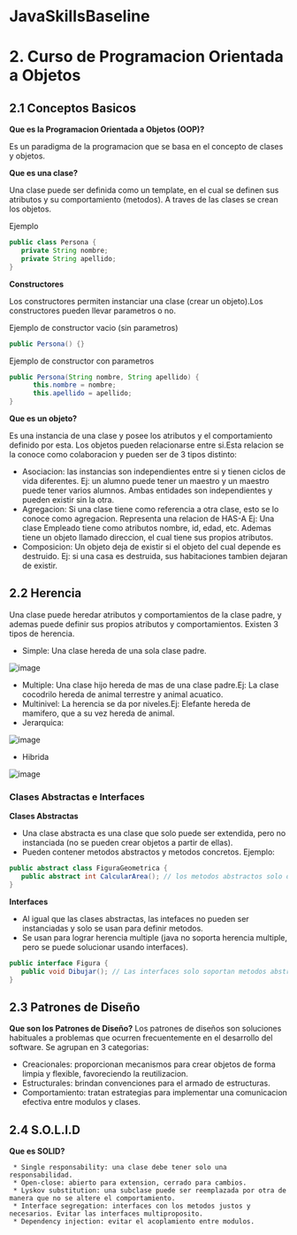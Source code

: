 # JavaSkillsBaseline

# 2. Curso de Programacion Orientada a Objetos

## 2.1 Conceptos Basicos

**Que es la Programacion Orientada a Objetos (OOP)?**

Es un paradigma de la programacion que se basa en el concepto de clases y objetos.

**Que es una clase?**

Una clase puede ser definida como un template, en el cual se definen sus atributos y su comportamiento (metodos). A traves de las clases se crean los objetos.

Ejemplo

```Java
public class Persona {
   private String nombre;
   private String apellido;
}
```

**Constructores**

Los constructores permiten instanciar una clase (crear un objeto).Los constructores pueden llevar parametros o no.

Ejemplo de constructor vacio (sin parametros)
```Java                                                                  
public Persona() {}
```
Ejemplo de constructor con parametros
```Java
public Persona(String nombre, String apellido) {
      this.nombre = nombre;
      this.apellido = apellido;
}
```

**Que es un objeto?**

Es una instancia de una clase y posee los atributos y el comportamiento definido por esta.
Los objetos pueden relacionarse entre si.Esta relacion se la conoce como colaboracion y pueden ser de 3 tipos distinto:
 - Asociacion: las instancias son independientes entre si y tienen ciclos de vida diferentes. Ej: un alumno puede tener un maestro y un maestro puede tener varios alumnos.
   Ambas entidades son independientes y pueden existir sin la otra.
 - Agregacion: Si una clase tiene como referencia a otra clase, esto se lo conoce como agregacion. Representa una relacion de HAS-A
   Ej: Una clase Empleado tiene como atributos nombre, id, edad, etc. Ademas tiene un objeto llamado direccion, el cual tiene sus propios atributos.
 - Composicion: Un objeto deja de existir si el objeto del cual depende es destruido. Ej: si una casa es destruida, sus habitaciones tambien dejaran de existir.

## 2.2 Herencia

Una clase puede heredar atributos y comportamientos de la clase padre, y ademas puede definir sus propios atributos y comportamientos.
Existen 3 tipos de herencia.
 * Simple: Una clase hereda de una sola clase padre.
 
 ![image](https://user-images.githubusercontent.com/40470742/123968044-42d7ff00-d98d-11eb-8afa-5a6e2899a643.png)
 * Multiple: Una clase hijo hereda de mas de una clase padre.Ej: La clase cocodrilo hereda de animal terrestre y animal acuatico.
 * Multinivel: La herencia se da por niveles.Ej: Elefante hereda de mamifero, que a su vez hereda de animal.
 * Jerarquica:
 
 ![image](https://user-images.githubusercontent.com/40470742/123968843-00fb8880-d98e-11eb-9a78-6bdaf4362956.png)
 
 * Hibrida
 
 ![image](https://user-images.githubusercontent.com/40470742/123968934-1a043980-d98e-11eb-84e2-419199751159.png)
 
 ### Clases Abstractas e Interfaces
 
 **Clases Abstractas**
  * Una clase abstracta es una clase que solo puede ser extendida, pero no instanciada (no se pueden crear objetos a partir de ellas).
  * Pueden contener metodos abstractos y metodos concretos.
  Ejemplo:
  ```Java
  public abstract class FiguraGeometrica {
     public abstract int CalcularArea(); // los metodos abstractos solo definen su encabezado, no contiene mas codigo
  }
  ```
 
 **Interfaces**
  * Al igual que las clases abstractas, las intefaces no pueden ser instanciadas y solo se usan para definir metodos.
  * Se usan para lograr herencia multiple (java no soporta herencia multiple, pero se puede solucionar usando interfaces).
  ```Java
  public interface Figura {
     public void Dibujar(); // Las interfaces solo soportan metodos abstractos
  }
  ```
  
  ## 2.3 Patrones de Diseño
  
  **Que son los Patrones de Diseño?**
  Los patrones de diseños son soluciones habituales a problemas que ocurren frecuentemente en el desarrollo del software. 
  Se agrupan en 3 categorias:
   * Creacionales: proporcionan mecanismos para crear objetos de forma limpia y flexible, favoreciendo la reutilizacion.
   * Estructurales: brindan convenciones para el armado de estructuras.
   * Comportamiento: tratan estrategias para implementar una comunicacion efectiva entre modulos y clases.
   
   ## 2.4 S.O.L.I.D
   
   **Que es SOLID?**
   
     * Single responsability: una clase debe tener solo una responsabilidad.
     * Open-close: abierto para extension, cerrado para cambios.
     * Lyskov substitution: una subclase puede ser reemplazada por otra de manera que no se altere el comportamiento.
     * Interface segregation: interfaces con los metodos justos y necesarios. Evitar las interfaces multiproposito.
     * Dependency injection: evitar el acoplamiento entre modulos.
    

 
 

